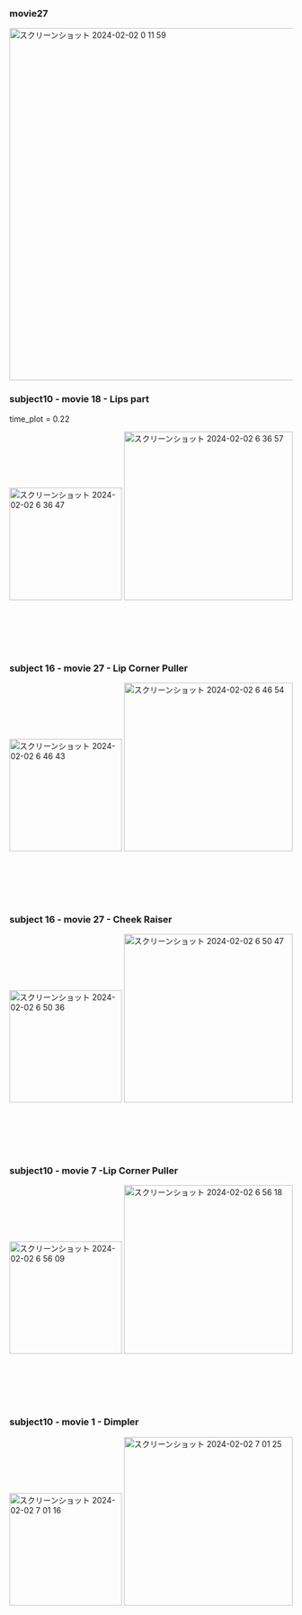 


### movie27
<img width="627" alt="スクリーンショット 2024-02-02 0 11 59" src="https://github.com/am-da/mTRF/assets/112613519/4b3c60ec-b59d-4fa8-933d-2f21a1bc805e">


### subject10 - movie 18 - Lips part
time_plot = 0.22

<img width="200" alt="スクリーンショット 2024-02-02 6 36 47" src="https://github.com/am-da/mTRF/assets/112613519/406627b9-0652-40d2-89af-89dd8d6b07cd">
<img width="300" alt="スクリーンショット 2024-02-02 6 36 57" src="https://github.com/am-da/mTRF/assets/112613519/ad2f90d8-7dee-481b-8d45-5f3dac129743">

<br/>
<br/>
<br/>
<br/>
<br/>
<br/>

### subject 16 - movie 27 - Lip Corner Puller 

<img width="200" alt="スクリーンショット 2024-02-02 6 46 43" src="https://github.com/am-da/mTRF/assets/112613519/96bbfb3b-970b-46d9-9f63-8cd8d0b64daf">
<img width="300" alt="スクリーンショット 2024-02-02 6 46 54" src="https://github.com/am-da/mTRF/assets/112613519/aff6512c-fe3c-4c27-817e-44e11156bc10">

<br/>
<br/>
<br/>
<br/>
<br/>
<br/>

### subject 16 - movie 27 - Cheek Raiser

<img width="200" alt="スクリーンショット 2024-02-02 6 50 36" src="https://github.com/am-da/mTRF/assets/112613519/a9bd366e-a57a-46ca-8f17-1d6632922ad8">
<img width="300" alt="スクリーンショット 2024-02-02 6 50 47" src="https://github.com/am-da/mTRF/assets/112613519/c49c48cc-de08-4656-86bd-59d30b8de986">

<br/>
<br/>
<br/>
<br/>
<br/>
<br/>

### subject10 - movie 7 -Lip Corner Puller

<img width="200" alt="スクリーンショット 2024-02-02 6 56 09" src="https://github.com/am-da/mTRF/assets/112613519/78858d19-48eb-4c36-bb86-8945f11b45eb">
<img width="300" alt="スクリーンショット 2024-02-02 6 56 18" src="https://github.com/am-da/mTRF/assets/112613519/226a282b-7716-42d7-8510-2c53019aa9e4">

<br/>
<br/>
<br/>
<br/>
<br/>
<br/>

### subject10 - movie 1 - Dimpler

<img width="200" alt="スクリーンショット 2024-02-02 7 01 16" src="https://github.com/am-da/mTRF/assets/112613519/df9a984f-aeb0-4f66-948a-34d73b36d79c">
<img width="300" alt="スクリーンショット 2024-02-02 7 01 25" src="https://github.com/am-da/mTRF/assets/112613519/164569dd-bbb8-432b-8769-3949c31557bd">























